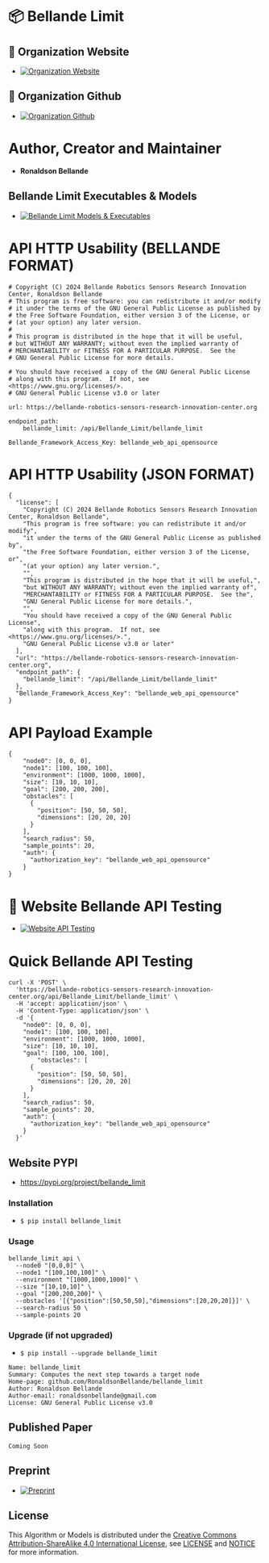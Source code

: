 # 📦 Bellande Limit

## 🧙 Organization Website
- [![Organization Website](https://img.shields.io/badge/Explore%20Our-Website-0099cc?style=for-the-badge)](https://robotics-sensors.github.io)

## 🧙 Organization Github
- [![Organization Github ](https://img.shields.io/badge/Explore%20Our-Github-0099cc?style=for-the-badge)](https://github.com/Robotics-Sensors)

# Author, Creator and Maintainer
- **Ronaldson Bellande**

## Bellande Limit Executables & Models
- [![Bellande Limit Models & Executables ](https://img.shields.io/badge/Bellande%20Step-Models/Executables-0099cc?style=for-the-badge)](https://github.com/Artificial-Intelligence-Computer-Vision/bellande_limit_models_executables)

# API HTTP Usability (BELLANDE FORMAT)
```
# Copyright (C) 2024 Bellande Robotics Sensors Research Innovation Center, Ronaldson Bellande
# This program is free software: you can redistribute it and/or modify
# it under the terms of the GNU General Public License as published by
# the Free Software Foundation, either version 3 of the License, or
# (at your option) any later version.
# 
# This program is distributed in the hope that it will be useful,
# but WITHOUT ANY WARRANTY; without even the implied warranty of
# MERCHANTABILITY or FITNESS FOR A PARTICULAR PURPOSE.  See the
# GNU General Public License for more details.

# You should have received a copy of the GNU General Public License
# along with this program.  If not, see <https://www.gnu.org/licenses/>.
# GNU General Public License v3.0 or later

url: https://bellande-robotics-sensors-research-innovation-center.org

endpoint_path:
    bellande_limit: /api/Bellande_Limit/bellande_limit

Bellande_Framework_Access_Key: bellande_web_api_opensource
```

# API HTTP Usability (JSON FORMAT)
```
{
  "license": [
    "Copyright (C) 2024 Bellande Robotics Sensors Research Innovation Center, Ronaldson Bellande",
    "This program is free software: you can redistribute it and/or modify",
    "it under the terms of the GNU General Public License as published by",
    "the Free Software Foundation, either version 3 of the License, or",
    "(at your option) any later version.",
    "",
    "This program is distributed in the hope that it will be useful,",
    "but WITHOUT ANY WARRANTY; without even the implied warranty of",
    "MERCHANTABILITY or FITNESS FOR A PARTICULAR PURPOSE.  See the",
    "GNU General Public License for more details.",
    "",
    "You should have received a copy of the GNU General Public License",
    "along with this program.  If not, see <https://www.gnu.org/licenses/>.",
    "GNU General Public License v3.0 or later"
  ],
  "url": "https://bellande-robotics-sensors-research-innovation-center.org",
  "endpoint_path": {
    "bellande_limit": "/api/Bellande_Limit/bellande_limit"
  },
  "Bellande_Framework_Access_Key": "bellande_web_api_opensource"
}
```

# API Payload Example
```
{
    "node0": [0, 0, 0],
    "node1": [100, 100, 100],
    "environment": [1000, 1000, 1000],
    "size": [10, 10, 10],
    "goal": [200, 200, 200],
    "obstacles": [
      {
        "position": [50, 50, 50],
        "dimensions": [20, 20, 20]
      }
    ],
    "search_radius": 50,
    "sample_points": 20,
    "auth": {
      "authorization_key": "bellande_web_api_opensource"
    }
}
```

# 🧙 Website Bellande API Testing 
- [![Website API Testing](https://img.shields.io/badge/Bellande%20API-Testing-0099cc?style=for-the-badge)](https://bellande-robotics-sensors-research-innovation-center.org/api/bellande_limit_experiment)
  
# Quick Bellande API Testing
```
curl -X 'POST' \
  'https://bellande-robotics-sensors-research-innovation-center.org/api/Bellande_Limit/bellande_limit' \
  -H 'accept: application/json' \
  -H 'Content-Type: application/json' \
  -d '{
    "node0": [0, 0, 0],
    "node1": [100, 100, 100],
    "environment": [1000, 1000, 1000],
    "size": [10, 10, 10],
    "goal": [100, 100, 100],
        "obstacles": [
      {
        "position": [50, 50, 50],
        "dimensions": [20, 20, 20]
      }
    ],
    "search_radius": 50,
    "sample_points": 20,
    "auth": {
      "authorization_key": "bellande_web_api_opensource"
    }
  }'
```

## Website PYPI
- https://pypi.org/project/bellande_limit

### Installation
- `$ pip install bellande_limit`

### Usage 
```
bellande_limit_api \
  --node0 "[0,0,0]" \
  --node1 "[100,100,100]" \
  --environment "[1000,1000,1000]" \
  --size "[10,10,10]" \
  --goal "[200,200,200]" \
  --obstacles '[{"position":[50,50,50],"dimensions":[20,20,20]}]' \
  --search-radius 50 \
  --sample-points 20
```

### Upgrade (if not upgraded)
- `$ pip install --upgrade bellande_limit`

```
Name: bellande_limit
Summary: Computes the next step towards a target node
Home-page: github.com/RonaldsonBellande/bellande_limit
Author: Ronaldson Bellande
Author-email: ronaldsonbellande@gmail.com
License: GNU General Public License v3.0
```

## Published Paper
```
Coming Soon
```

## Preprint
- [![Preprint](https://img.shields.io/badge/Preprint-Bellande%20Step-0099cc?style=for-the-badge)](https://dapp.orvium.io/deposits/6650ccb8afb407dc8beb0ff2/view)


## License
This Algorithm or Models is distributed under the [Creative Commons Attribution-ShareAlike 4.0 International License](http://creativecommons.org/licenses/by-sa/4.0/), see [LICENSE](https://github.com/RonaldsonBellande/bellande_step/blob/main/LICENSE) and [NOTICE](https://github.com/RonaldsonBellande/bellande_step/blob/main/LICENSE) for more information.
